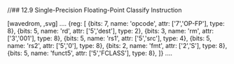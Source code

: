 //## 12.9 Single-Precision Floating-Point Classify Instruction

[wavedrom, ,svg]
....
{reg: [
{bits: 7, name: 'opcode', attr: ['7','OP-FP'],  type: 8},
{bits: 5, name: 'rd',     attr: ['5','dest'],   type: 2},
{bits: 3, name: 'rm',     attr: ['3','001'],        type: 8},
{bits: 5, name: 'rs1',    attr: ['5','src'],    type: 4},
{bits: 5, name: 'rs2',    attr: ['5','0'],        type: 8},
{bits: 2, name: 'fmt',    attr: ['2','S'],      type: 8},
{bits: 5, name: 'funct5', attr: ['5','FCLASS'], type: 8},
]}
....
